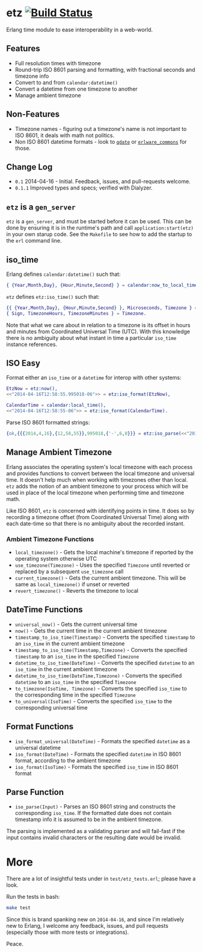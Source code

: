 etz  [![Build Status](https://travis-ci.org/flitbit/etz.png)](http://travis-ci.org/flitbit/etz)
======

Erlang time module to ease interoperability in a web-world.

## Features

* Full resolution times with timezone
* Round-trip ISO 8601 parsing and formatting, with fractional seconds and timezone info
* Convert to and from `calendar:datetime()`
* Convert a datetime from one timezone to another
* Manage ambient timezone

## Non-Features

* Timezone names - figuring out a timezone's name is not important to ISO 8601, it deals with math not politics.
* Non ISO 8601 datetime formats - look to [`qdate`](https://github.com/choptastic/qdate) or [`erlware_commons`](https://github.com/erlware/erlware_commons) for those.

## Change Log

*   `0.1` 2014-04-16 - Initial. Feedback, issues, and pull-requests welcome.
* `0.1.1` Improved types and specs; verified with Dialyzer.

## `etz` is a `gen_server`

`etz` is a `gen_server`, and must be started before it can be used. This can be done by ensuring it is in the runtime's path and call `application:start(etz)` in your own starup code. See the `Makefile` to see how to add the startup to the `erl` command line.

## iso_time

Erlang defines `calendar:datetime()` such that:

```erlang
{ {Year,Month,Day}, {Hour,Minute,Second} } = calendar:now_to_local_time(os:timestamp()).

```

`etz` defines `etz:iso_time()` such that:

```erlang
{{ {Year,Month,Day}, {Hour,Minute,Second} }, Microseconds, Timezone } = etz:now(),
{ Sign, TimezoneHours, TimezoneMinutes } = Timezone.
```

Note that what we care about in relation to a timezone is its offset in hours and minutes from Coordinated Universal Time (UTC). With this knowledge there is no ambiguity about what instant in time a particular `iso_time` instance references.

## ISO Easy

Format either an `iso_time` or a `datetime` for interop with other systems:

```erlang
EtzNow = etz:now(),
<<"2014-04-16T12:58:55.995018-06">> = etz:iso_format(EtzNow),

CalendarTime = calendar:local_time(),
<<"2014-04-16T12:58:55-06">> = etz:iso_format(CalendarTime).
```

Parse ISO 8601 formatted strings:

```erlang
{ok,{{{2014,4,16},{12,58,55}},995018,{'-',6,0}}} = etz:iso_parse(<<"2014-04-16T12:58:55.995018-06">>).
```

## Manage Ambient Timezone

Erlang associates the operating system's local timezone with each process and provides functions to convert between the local timezone and universal time. It doesn't help much when working with timezones other than local. `etz` adds the notion of an ambient timezone to your process which will be used in place of the local timezone when performing time and timezone math.

Like ISO 8601, `etz` is concerned with identifying points in time. It does so by recording a timezone offset (from Coordinated Universal Time) along with each date-time so that there is no ambiguity about the recorded instant.

### Ambient Timezone Functions

* `local_timezone()` - Gets the local machine's timezone if reported by the operating system otherwise UTC
* `use_timezone(Timezone)` - Uses the specified `Timezone` until reverted or replaced by a subsequent `use_timezone` call
* `current_timezone()` - Gets the current ambient timezone. This will be same as `local_timezone()` if unset or reverted
* `revert_timezone()` - Reverts the timezone to local

## DateTime Functions

* `universal_now()` - Gets the current universal time
* `now()` - Gets the current time in the current ambient timezone
* `timestamp_to_iso_time(Timestamp)` - Converts the specified `timestamp` to an `iso_time` in the current ambient timezone
* `timestamp_to_iso_time(Timestamp,Timezone)` - Converts the specified `timestamp` to an `iso_time` in the specified `Timezone`
* `datetime_to_iso_time(DateTime)` - Converts the specified `datetime` to an `iso_time` in the current ambient timezone
* `datetime_to_iso_time(DateTime,Timezone)` - Converts the specified `datetime` to an `iso_time` in the specified `Timezone`
* `to_timezone(IsoTime, Timezone)` - Converts the specified `iso_time` to the corresponding time in the specified `Timezone`
* `to_universal(IsoTime)` - Converts the specified `iso_time` to the corresponding universal time

## Format Functions

* `iso_format_universal(DateTime)` - Formats the specified `datetime` as a universal datetime
* `iso_format(DateTime)` - Formats the specified `datetime` in ISO 8601 format, according to the ambient timezone
* `iso_format(IsoTime)` - Formats the specified `iso_time` in ISO 8601 format

## Parse Function

* `iso_parse(Input)` - Parses an ISO 8601 string and constructs the corresponding `iso_time`. If the formatted date does not contain timestamp info it is assumed to be in the ambient timezone.

The parsing is implemented as a validating parser and will fail-fast if the input contains invalid characters or the resulting date would be invalid.

# More

There are a lot of insightful tests under in `test/etz_tests.erl`; please have a look.

Run the tests in bash:

```bash
make test
```

Since this is brand spanking new on `2014-04-16`, and since I'm relatively new to Erlang, I welcome any feedback, issues, and pull requests (especially those with more tests or integrations).

Peace.